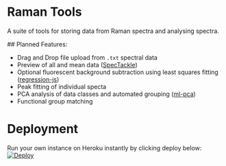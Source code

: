 # Raman Tools
A suite of tools for storing data from Raman spectra and analysing spectra.

## Planned Features:
- Drag and Drop file upload from `.txt` spectral data
- Preview of all and mean data ([SpecTackle](https://bitbucket.org/sbeisken/specktackle))
- Optional fluorescent background subtraction using least squares fitting ([regression-js](https://github.com/Tom-Alexander/regression-js))
- Peak fitting of individual specta
- PCA analysis of data classes and automated grouping ([ml-pca](https://www.npmjs.com/package/ml-pca))
- Functional group matching

# Deployment
Run your own instance on Heroku instantly by clicking deploy below:
[![Deploy](https://www.herokucdn.com/deploy/button.png)](https://heroku.com/deploy)
